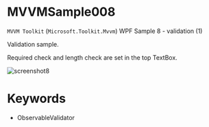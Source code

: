 # MVVMSample008

`MVVM Toolkit` (`Microsoft.Toolkit.Mvvm`) WPF Sample 8 - validation (1)

Validation sample.

Required check and length check are set in the top TextBox.

![screenshot8](https://user-images.githubusercontent.com/81235941/117215492-3e81e080-ae39-11eb-8ceb-22ed974a06a2.png)

# Keywords

* ObservableValidator
